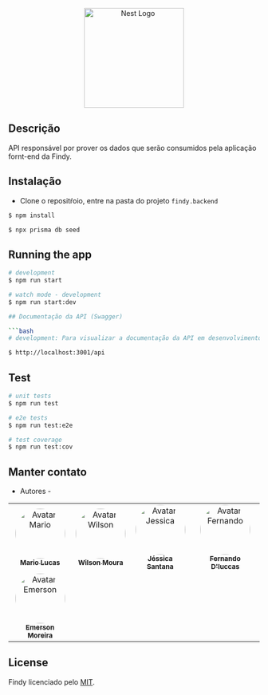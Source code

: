 <p align="center">
  <img src="https://user-images.githubusercontent.com/42968718/221377086-f6a956a1-61a1-4cd6-a52e-3aae7c5dab09.jpg" width="200" alt="Nest Logo" />
</p>

## Descrição

API responsável por prover os dados que serão consumidos pela aplicação fornt-end da Findy.

## Instalação

- Clone o repositŕoio, entre na pasta do projeto `findy.backend`

```bash
$ npm install
```

```bash
$ npx prisma db seed
```

## Running the app

````bash
# development
$ npm run start

# watch mode - development
$ npm run start:dev

## Documentação da API (Swagger)

```bash
# development: Para visualizar a documentação da API em desenvolvimento utilize:

$ http://localhost:3001/api
````

## Test

```bash
# unit tests
$ npm run test

# e2e tests
$ npm run test:e2e

# test coverage
$ npm run test:cov
```

## Manter contato

- Autores -
<table>
     <tr>
       <td align="center">
         <a href="https://github.com/MarioLucas0"
           ><img
             style="border-radius: 50%"
             src="https://avatars.githubusercontent.com/u/100689099?v=4"
             width="100px;"
             alt="Avatar Mario"
           /><br /><sub><b>Mario Lucas</b></sub></a
         >
       </td>
       <td align="center">
         <a href="https://github.com/WilsonRU"
           ><img
             style="border-radius: 50%"
             src="https://avatars.githubusercontent.com/u/7707498?v=4"
             width="100px;"
             alt="Avatar Wilson"
           /><br /><sub><b>Wilson Moura</b></sub></a
         >
       </td>
       <td align="center">
         <a href="https://www.github.com/DJehSantana" target="_blank"
           ><img
             style="border-radius: 50%"
             src="https://avatars.githubusercontent.com/u/105378159?v=4"
             width="100px;"
             alt="Avatar Jessica"
           /><br /><sub><b>Jéssica Santana</b></sub></a
         >
       </td>
       <td align="center">
         <a href="https://github.com/fernandodluccas"
           ><img
             style="border-radius: 50%"
             src="https://avatars.githubusercontent.com/u/11843888?v=4"
             width="100px;"
             alt="Avatar Fernando"
           /><br /><sub><b>Fernando D'luccas</b></sub></a
         >
       </td>
     </tr>
     <tr>
       <td align="center">
         <a href="https://github.com/eemr3"
           ><img
             style="border-radius: 50%"
             src="https://avatars.githubusercontent.com/u/42968718?v=4"
             width="100px;"
             alt="Avatar Emerson"
           /><br /><sub><b>Emerson Moreira</b></sub></a
         >
       </td>
     </tr>
   </table>

## License

Findy licenciado pelo [MIT](LICENSE).
